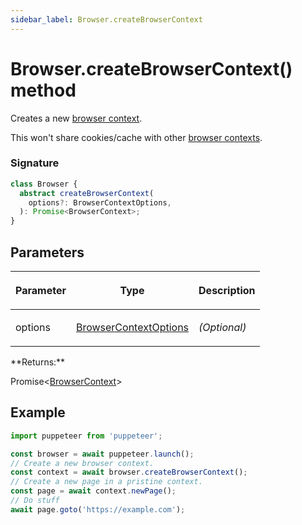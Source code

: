 ```yaml
---
sidebar_label: Browser.createBrowserContext
---
```


# Browser.createBrowserContext() method

Creates a new [browser context](./puppeteer.browsercontext.md).

This won't share cookies/cache with other [browser contexts](./puppeteer.browsercontext.md).

### Signature

```typescript
class Browser {
  abstract createBrowserContext(
    options?: BrowserContextOptions,
  ): Promise<BrowserContext>;
}
```

## Parameters

<table><thead><tr><th>

Parameter

</th><th>

Type

</th><th>

Description

</th></tr></thead>
<tbody><tr><td>

options

</td><td>

[BrowserContextOptions](./puppeteer.browsercontextoptions.md)

</td><td>

_(Optional)_

</td></tr>
</tbody></table>
**Returns:**

Promise&lt;[BrowserContext](./puppeteer.browsercontext.md)&gt;

## Example

```ts
import puppeteer from 'puppeteer';

const browser = await puppeteer.launch();
// Create a new browser context.
const context = await browser.createBrowserContext();
// Create a new page in a pristine context.
const page = await context.newPage();
// Do stuff
await page.goto('https://example.com');
```
